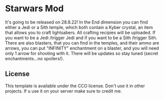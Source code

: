 # Starwars Mod
It's going to be released on 28.8.22!
In the End dimension you can find either a Jedi or a Sith temple, which both contain a Kyber crystal, an item that allows you to craft lightsabers. All crafting recipies will be uploaded. If you want to be a Jedi /trigger Jedi and if you want to be a Sith /trigger Sith. There are also blasters, that you can find in the temples, and their ammo are arrows, you can put "INFINITY" enchantment on a blaster, and you will need only 1 arrow for shooting with it. There will be updates so stay tuned (secret enchantments...no spoilers!). 
## License

This template is available under the CCO license. Don't use it in other projects. If u use it on your server make sure to credit me.
